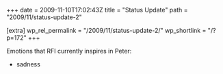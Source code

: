+++
date = 2009-11-10T17:02:43Z
title = "Status Update"
path = "2009/11/status-update-2"

[extra]
wp_rel_permalink = "/2009/11/status-update-2/"
wp_shortlink = "/?p=172"
+++

Emotions that RFI currently inspires in Peter:

- sadness
